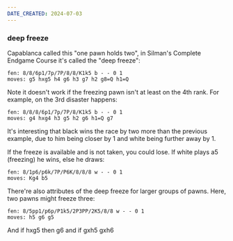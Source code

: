 ```yaml
---
DATE_CREATED: 2024-07-03
---
```


### deep freeze

Capablanca called this "one pawn holds two", in Silman's Complete Endgame Course it's called the "deep freeze":

```chess
fen: 8/8/6p1/7p/7P/8/8/K1k5 b - - 0 1
moves: g5 hxg5 h4 g6 h3 g7 h2 g8=Q h1=Q
```

Note it doesn't work if the freezing pawn isn't at least on the 4th rank. For example, on the 3rd disaster happens:

```chess
fen: 8/8/8/6p1/7p/7P/8/K1k5 b - - 0 1
moves: g4 hxg4 h3 g5 h2 g6 h1=Q g7
```

It's interesting that black wins the race by two more than the previous example, due to him being closer by 1 and white being further away by 1.

If the freeze is available and is not taken, you could lose. If white plays a5 (freezing) he wins, else he draws:

```chess
fen: 8/1p6/p6k/7P/P6K/8/8/8 w - - 0 1
moves: Kg4 b5
```

There're also attributes of the deep freeze for larger groups of pawns. Here, two pawns might freeze three:

```chess
fen: 8/5pp1/p6p/P1k5/2P3PP/2K5/8/8 w - - 0 1
moves: h5 g6 g5
```

And if hxg5 then g6 and if gxh5 gxh6